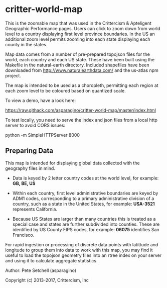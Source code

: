 critter-world-map
=================

This is the zoomable map that was used in the Crittercism & Apteligent Geographic Performance pages.
Users can click to zoom down from world level to a country displaying first level province
boundaries. In the US an additional zoom level permits zooming into each state
displaying each county in the states.

Map data comes from a number of pre-prepared topojson files for the world,
each country and each US state. These have been built using the Makefile in the
natural-earth directory. Included shapefiles have been downloaded from
http://www.naturalearthdata.com/ and the us-atlas npm project.

The map is intended to be used as a choropleth, permitting each region at each
zoom level to be coloured based on quantized scale.

To view a demo, have a look here:

https://raw.githack.com/asparagino/critter-world-map/master/index.html

To test locally, you need to serve the index and json files from a local http server
to avoid CORS issues:

python -m SimpleHTTPServer 8000

Preparing Data
--------------

This map is intended for displaying global data collected with the geography files in mind.

* Data is keyed by 2 letter country codes at the world level, for example: **GB, BE, US**

* Within each country, first level administrative boundaries are keyed by ADM1 codes, 
corresponding to a primary administrative division of a country, such as a state in the
United States, for example: **USA-3521** represents California.

* Because US States are larger than many countries this is treated as a special case and states are further subdivided 
into counties. These are identified by US County FIPS codes, for example: **06075** identifies San Francisco.

For rapid ingestion or processing of discrete data points with latittude and longitude to group them into data to 
work with this map, you may find it useful to load the topojson geometry files into an rtree index on your server
and using it to calculate aggregate statistics.

Author: Pete Setchell (asparagino)

Copyright (c) 2013-2017, Crittercism, Inc
